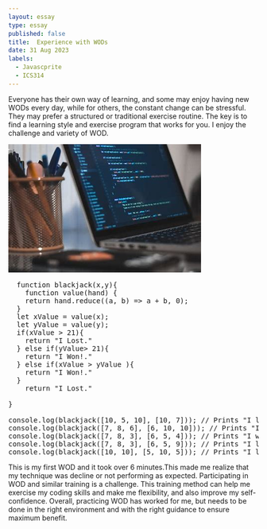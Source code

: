 ```yaml
---
layout: essay
type: essay
published: false
title:  Experience with WODs
date: 31 Aug 2023
labels: 
  - Javascprite
  - ICS314
---
```

Everyone has their own way of learning, and some may enjoy having new WODs every day, while for others, the constant change can be stressful. They may prefer a structured or traditional exercise routine. The key is to find a learning style and exercise program that works for you. I enjoy the challenge and variety of WOD.

<img src="../img/essay/05dff1a582bdc848dbc6301175a4f09.jpg">

<pre>
  function blackjack(x,y){
	function value(hand) {
    return hand.reduce((a, b) => a + b, 0);
  }
  let xValue = value(x);
  let yValue = value(y);
  if(xValue > 21){
  	return "I Lost."
  } else if(yValue> 21){
  	return "I Won!."
  } else if(xValue > yValue ){
  	return "I Won!."
  }
  	return "I Lost."
  
}
	
console.log(blackjack([10, 5, 10], [10, 7])); // Prints "I lost." to the console.
console.log(blackjack([7, 8, 6], [6, 10, 10])); // Prints "I won!" to the console.
console.log(blackjack([7, 8, 3], [6, 5, 4])); // Prints "I won!" to the console.
console.log(blackjack([7, 8, 3], [6, 5, 9])); // Prints "I lost." to the console.
console.log(blackjack([10, 10], [5, 10, 5])); // Prints "I lost." to the console
</pre>

This is my first WOD and it took over 6 minutes.This made me realize that my technique was decline or not performing as expected. Participating in WOD and similar training is a challenge. This training method can help me exercise my coding skills and make me flexibility, and also improve my self-confidence. Overall, practicing WOD has worked for me, but needs to be done in the right environment and with the right guidance to ensure maximum benefit.
